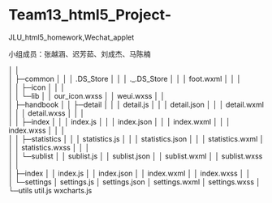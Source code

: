 # Team13_html5_Project-
JLU_html5_homework,Wechat_applet

小组成员：张越涵、迟芳茹、刘成杰、马陈楠


│  │  
│  ├─common
│  │  │  .DS_Store
│  │  │  ._.DS_Store
│  │  │  foot.wxml
│  │  │  
│  │  ├─icon
│  │  │      
│  │  └─lib
│  │          our_icon.wxss
│  │          weui.wxss
│  │          
│  ├─handbook
│  │  ├─detail
│  │  │      detail.js
│  │  │      detail.json
│  │  │      detail.wxml
│  │  │      detail.wxss
│  │  │      
│  │  ├─index
│  │  │      index.js
│  │  │      index.json
│  │  │      index.wxml
│  │  │      index.wxss
│  │  │      
│  │  ├─statistics
│  │  │      statistics.js
│  │  │      statistics.json
│  │  │      statistics.wxml
│  │  │      statistics.wxss
│  │  │      
│  │  └─sublist
│  │          sublist.js
│  │          sublist.json
│  │          sublist.wxml
│  │          sublist.wxss
│  │          
│  ├─index
│  │      index.js
│  │      index.json
│  │      index.wxml
│  │      index.wxss
│  │      
│  └─settings
│          settings.js
│          settings.json
│          settings.wxml
│          settings.wxss
│          
└─utils
        util.js
        wxcharts.js

